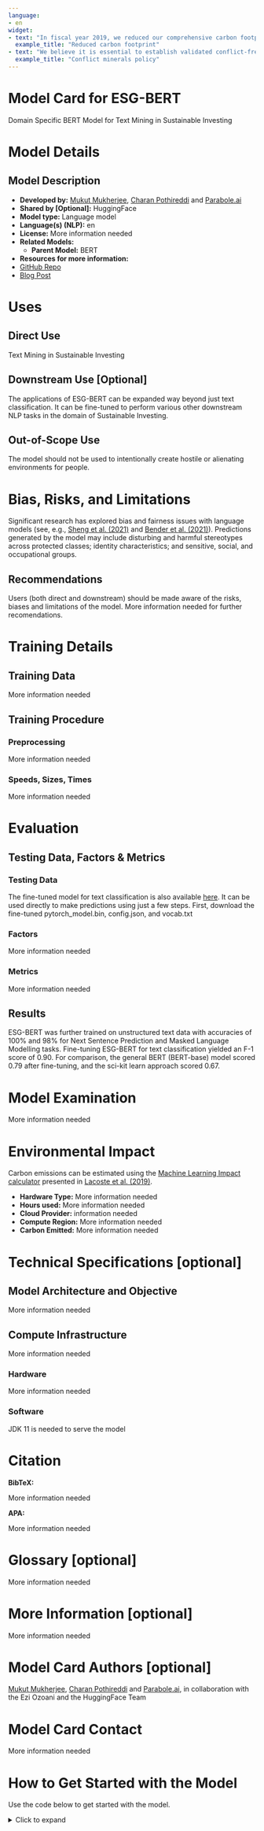 ```yaml
---
language:
- en
widget:
- text: "In fiscal year 2019, we reduced our comprehensive carbon footprint for the fourth consecutive year—down 35 percent compared to 2015, when Apple’s carbon emissions peaked, even as net revenue increased by 11 percent over that same period. In the past year, we avoided over 10 million metric tons from our emissions reduction initiatives—like our Supplier Clean Energy Program, which lowered our footprint by 4.4 million metric tons. "
  example_title: "Reduced carbon footprint"
- text: "We believe it is essential to establish validated conflict-free sources of 3TG within the Democratic Republic of the Congo (the “DRC”) and adjoining countries (together, with the DRC, the “Covered Countries”), so that these minerals can be procured in a way that contributes to economic growth and development in the region. To aid in this effort, we have established a conflict minerals policy and an internal team to implement the policy."
  example_title: "Conflict minerals policy"
---
```

# Model Card for ESG-BERT
Domain Specific BERT Model for Text Mining in Sustainable Investing
 
 
 
# Model Details
 
## Model Description
 
 
 
- **Developed by:** [Mukut Mukherjee](https://www.linkedin.com/in/mukutm/), [Charan Pothireddi](https://www.linkedin.com/in/sree-charan-pothireddi-6a0a3587/) and [Parabole.ai](https://www.linkedin.com/in/sree-charan-pothireddi-6a0a3587/)
- **Shared by [Optional]:** HuggingFace
- **Model type:** Language model
- **Language(s) (NLP):** en
- **License:** More information needed
- **Related Models:** 
  - **Parent Model:** BERT
- **Resources for more information:** 
 - [GitHub Repo](https://github.com/mukut03/ESG-BERT)
 - [Blog Post](https://towardsdatascience.com/nlp-meets-sustainable-investing-d0542b3c264b?source=friends_link&sk=1f7e6641c3378aaff319a81decf387bf)
 
# Uses
 
 
## Direct Use
 
Text Mining in Sustainable Investing
 
## Downstream Use [Optional]
 
The applications of ESG-BERT can be expanded way beyond just text classification. It can be fine-tuned to perform various other downstream NLP tasks in the domain of Sustainable Investing.
 
## Out-of-Scope Use
 
The model should not be used to intentionally create hostile or alienating environments for people. 
# Bias, Risks, and Limitations
 
 
Significant research has explored bias and fairness issues with language models (see, e.g., [Sheng et al. (2021)](https://aclanthology.org/2021.acl-long.330.pdf) and [Bender et al. (2021)](https://dl.acm.org/doi/pdf/10.1145/3442188.3445922)). Predictions generated by the model may include disturbing and harmful stereotypes across protected classes; identity characteristics; and sensitive, social, and occupational groups.
 
 
## Recommendations
 
 
Users (both direct and downstream) should be made aware of the risks, biases and limitations of the model. More information needed for further recomendations.
 
 
# Training Details
 
## Training Data
 
More information needed
 
## Training Procedure
 
<!-- This relates heavily to the Technical Specifications. Content here should link to that section when it is relevant to the training procedure. -->
 
### Preprocessing
 
More information needed
 
### Speeds, Sizes, Times
 
More information needed
 
# Evaluation
 
 
 
## Testing Data, Factors & Metrics
 
### Testing Data
 
The fine-tuned model for text classification is also available [here](https://drive.google.com/drive/folders/1Qz4HP3xkjLfJ6DGCFNeJ7GmcPq65_HVe?usp=sharing). It can be used directly to make predictions using just a few steps.  First, download the fine-tuned pytorch_model.bin, config.json, and vocab.txt
 
### Factors
 
More information needed
 
### Metrics
 
More information needed
 
## Results 
 
ESG-BERT was further trained on unstructured text data with accuracies of 100% and 98% for Next Sentence Prediction and Masked Language Modelling tasks. Fine-tuning ESG-BERT for text classification yielded an F-1 score of 0.90. For comparison, the general BERT (BERT-base) model scored 0.79 after fine-tuning, and the sci-kit learn approach scored 0.67.
 
# Model Examination
 
More information needed
 
# Environmental Impact
 
 
Carbon emissions can be estimated using the [Machine Learning Impact calculator](https://mlco2.github.io/impact#compute) presented in [Lacoste et al. (2019)](https://arxiv.org/abs/1910.09700).
 
- **Hardware Type:** More information needed
- **Hours used:** More information needed
- **Cloud Provider:**  information needed
- **Compute Region:** More information needed
- **Carbon Emitted:** More information needed
 
# Technical Specifications [optional]
 
## Model Architecture and Objective
 
More information needed
 
## Compute Infrastructure
 
More information needed
 
### Hardware
 
More information needed
 
### Software
 
JDK 11 is needed to serve the model
 
# Citation
 
<!-- If there is a paper or blog post introducing the model, the APA and Bibtex information for that should go in this section. -->
 
**BibTeX:**
 
More information needed
 
**APA:**
 
More information needed
 
# Glossary [optional]
 
<!-- If relevant, include terms and calculations in this section that can help readers understand the model or model card. -->
 
More information needed
 
# More Information [optional]
 
More information needed
 
# Model Card Authors [optional]
[Mukut Mukherjee](https://www.linkedin.com/in/mukutm/), [Charan Pothireddi](https://www.linkedin.com/in/sree-charan-pothireddi-6a0a3587/) and [Parabole.ai](https://www.linkedin.com/in/sree-charan-pothireddi-6a0a3587/), in collaboration with the Ezi Ozoani and the HuggingFace Team
 
 
# Model Card Contact
 
More information needed
 
# How to Get Started with the Model
 
Use the code below to get started with the model.
 
<details>
 <summary> Click to expand </summary>
 
```
pip install torchserve torch-model-archiver
 
pip install torchvision
 
pip install transformers
 
```
 
Next up, we'll set up the handler script. It is a basic handler for text classification that can be improved upon. Save this script as "handler.py" in your directory. [1]
 
```
 
from abc import ABC
 
import json
 
import logging
 
import os
 
import torch
 
from transformers import AutoModelForSequenceClassification, AutoTokenizer
 
from ts.torch_handler.base_handler import BaseHandler
 
logger = logging.getLogger(__name__)
 
class TransformersClassifierHandler(BaseHandler, ABC):
 
   """
 
   Transformers text classifier handler class. This handler takes a text (string) and
 
   as input and returns the classification text based on the serialized transformers checkpoint.
 
   """
 
   def __init__(self):
 
       super(TransformersClassifierHandler, self).__init__()
 
       self.initialized = False
 
def initialize(self, ctx):
 
       self.manifest = ctx.manifest
 
properties = ctx.system_properties
 
       model_dir = properties.get("model_dir")
 
       self.device = torch.device("cuda:" + str(properties.get("gpu_id")) if torch.cuda.is_available() else "cpu")
 
# Read model serialize/pt file
 
       self.model = AutoModelForSequenceClassification.from_pretrained(model_dir)
 
       self.tokenizer = AutoTokenizer.from_pretrained(model_dir)
 
self.model.to(self.device)
 
       self.model.eval()
 
logger.debug('Transformer model from path {0} loaded successfully'.format(model_dir))
 
# Read the mapping file, index to object name
 
       mapping_file_path = os.path.join(model_dir, "index_to_name.json")
 
if os.path.isfile(mapping_file_path):
 
           with open(mapping_file_path) as f:
 
               self.mapping = json.load(f)
 
       else:
 
           logger.warning('Missing the index_to_name.json file. Inference output will not include class name.')
 
self.initialized = True
 
def preprocess(self, data):
 
       """ Very basic preprocessing code - only tokenizes.
 
           Extend with your own preprocessing steps as needed.
 
       """
 
       text = data[0].get("data")
 
       if text is None:
 
           text = data[0].get("body")
 
       sentences = text.decode('utf-8')
 
       logger.info("Received text: '%s'", sentences)
 
inputs = self.tokenizer.encode_plus(
 
           sentences,
 
           add_special_tokens=True,
 
           return_tensors="pt"
 
       )
 
       return inputs
 
def inference(self, inputs):
 
       """
 
       Predict the class of a text using a trained transformer model.
 
       """
 
       # NOTE: This makes the assumption that your model expects text to be tokenized 
 
       # with "input_ids" and "token_type_ids" - which is true for some popular transformer models, e.g. bert.
 
       # If your transformer model expects different tokenization, adapt this code to suit
 
       # its expected input format.
 
       prediction = self.model(
 
           inputs['input_ids'].to(self.device),
 
           token_type_ids=inputs['token_type_ids'].to(self.device)
 
       )[0].argmax().item()
 
       logger.info("Model predicted: '%s'", prediction)
 
if self.mapping:
 
           prediction = self.mapping[str(prediction)]
 
return [prediction]
 
def postprocess(self, inference_output):
 
       # TODO: Add any needed post-processing of the model predictions here
 
       return inference_output
 
_service = TransformersClassifierHandler()
 
def handle(data, context):
 
   try:
 
       if not _service.initialized:
 
           _service.initialize(context)
 
if data is None:
 
           return None
 
data = _service.preprocess(data)
 
       data = _service.inference(data)
 
       data = _service.postprocess(data)
 
return data
 
   except Exception as e:
 
       raise e
 
 
 
```
 
TorcheServe uses a format called MAR (Model Archive). We can convert our PyTorch model to a .mar file using this command:
 
```
 
torch-model-archiver --model-name "bert" --version 1.0 --serialized-file ./bert_model/pytorch_model.bin --extra-files "./bert_model/config.json,./bert_model/vocab.txt" --handler "./handler.py"
 
```
 
Move the .mar file into a new directory: 
 
```
 
mkdir model_store && mv bert.mar model_store
 
```
 
Finally, we can start TorchServe using the command: 
 
```
 
torchserve --start --model-store model_store --models bert=bert.mar
 
```
 
We can now query the model from another terminal window using the Inference API. We pass a text file containing text that the model will try to classify. 
 

 
 
```
 
curl -X POST http://127.0.0.1:8080/predictions/bert -T predict.txt
 
```
 
This returns a label number which correlates to a textual label. This is stored in the label_dict.txt dictionary file. 
 
```
 
__label__Business_Ethics :  0
 
__label__Data_Security :  1
 
__label__Access_And_Affordability :  2
 
__label__Business_Model_Resilience :  3
 
__label__Competitive_Behavior :  4
 
__label__Critical_Incident_Risk_Management :  5
 
__label__Customer_Welfare :  6
 
__label__Director_Removal :  7
 
__label__Employee_Engagement_Inclusion_And_Diversity :  8
 
__label__Employee_Health_And_Safety :  9
 
__label__Human_Rights_And_Community_Relations :  10
 
__label__Labor_Practices :  11
 
__label__Management_Of_Legal_And_Regulatory_Framework :  12
 
__label__Physical_Impacts_Of_Climate_Change :  13
 
__label__Product_Quality_And_Safety :  14
 
__label__Product_Design_And_Lifecycle_Management :  15
 
__label__Selling_Practices_And_Product_Labeling :  16
 
__label__Supply_Chain_Management :  17
 
__label__Systemic_Risk_Management :  18
 
__label__Waste_And_Hazardous_Materials_Management :  19
 
__label__Water_And_Wastewater_Management :  20
 
__label__Air_Quality :  21
 
__label__Customer_Privacy :  22
 
__label__Ecological_Impacts :  23
 
__label__Energy_Management :  24
 
__label__GHG_Emissions :  25
 
```

<\details>
